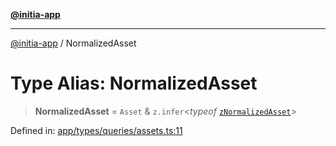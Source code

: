 [**@initia-app**](../types.md)

***

[@initia-app](../types.md) / NormalizedAsset

# Type Alias: NormalizedAsset

> **NormalizedAsset** = `Asset` & `z.infer`\<*typeof* [`zNormalizedAsset`](../variables/zNormalizedAsset.md)\>

Defined in: [app/types/queries/assets.ts:11](https://github.com/hanwong/app-v2/blob/087f9ea496ced31d9a3b187baa11cd5456705527/app/types/queries/assets.ts#L11)
